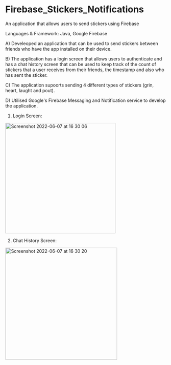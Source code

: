 # Firebase_Stickers_Notifications
An application that allows users to send stickers using Firebase

Languages & Framework: Java, Google Firebase

A) Develeoped an application that can be used to send stickers between friends who have the app installed on their device.

B) The application has a login screen that allows users to authenticate and has a chat history screen that can be used to keep track of the count of stickers that a user receives from their friends, the timestamp and also who has sent the sticker. 

C) The application supoorts sending 4 different types of stickers (grin, heart, laught and pout). 

D) Utilised Google's Firebase Messaging and Notification service to develop the application. 


1. Login Screen: 

<img width="345" alt="Screenshot 2022-06-07 at 16 30 06" src="https://user-images.githubusercontent.com/102451295/173441060-b1b1b1c9-b611-4344-bb2b-05c6fe440c39.png">

2. Chat History Screen: 

<img width="350" alt="Screenshot 2022-06-07 at 16 30 20" src="https://user-images.githubusercontent.com/102451295/173441829-8ba5e5b9-af37-4cb2-9b8f-cf4c2b96e840.png">

